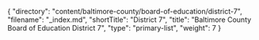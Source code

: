 {
  "directory": "content/baltimore-county/board-of-education/district-7",
  "filename": "_index.md",
  "shortTitle": "District 7",
  "title": "Baltimore County Board of Education District 7",
  "type": "primary-list",
  "weight": 7
}
